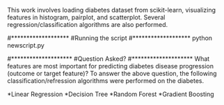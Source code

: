 This work involves loading diabetes dataset from scikit-learn, visualizing features in histogram, pairplot, and 
scatterplot. Several regression/classification algorithms are also performed.

#*******************
#Running the script
#*******************
python newscript.py

#********************
#Question Asked?
#********************
What features are most important for predicting diabetes disease progression (outcome or target feature)?
To answer the above question, the following classification/refression algorithms were performed on the diabetes. 

*Linear Regression
*Decision Tree
*Random Forest
*Gradient Boosting







